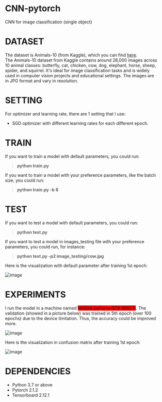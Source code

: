 # CNN-pytorch
CNN for image classification (single object) 

# DATASET 
The dataset is Animals-10 (from Kaggle), which you can find [here](https://www.kaggle.com/datasets/alessiocorrado99/animals10/data). <br>
The Animals-10 dataset from Kaggle contains around 28,000 images across 10 animal classes: butterfly, cat, chicken, cow, dog, elephant, horse, sheep, spider, and squirrel. It's ideal for image classification tasks and is widely used in computer vision projects and educational settings. The images are in JPG format and vary in resolution.

# SETTING
For optimizer and learning rate, there are 1 setting that I use: <br>
+ SGD optimizer with different learning rates for each different epoch.

# TRAIN 
If you want to train a model with default parameters, you could run: 
> **python train.py** <br>

If you want to train a model with your preference parameters, like the batch size, you could run: <br>
> **python train.py -b 8**

# TEST 
If you want to test a model with default parameters, you could run: 
> **python test.py** <br>

If you want to test a model  in images_testing file with your preference parameters, you could run, for instance: <br>
> **python test.py -p2 image_testing/cow.jpg** <br>

Here is the visualization with default parameter after training 1st epoch: 

![image](https://github.com/user-attachments/assets/1e6be439-c9b2-4941-b247-89959ec0e10c)


# EXPERIMENTS
I run the model in a machine named <span style="background-color: red;">NVIDIA GeForce GTX 1650 Ti</span>. The validation (showed in a picture below) was trained in 5th epoch (over 100 epochs) due to the device limitation. Thus, the accuracy could be improved more. 

![image](https://github.com/user-attachments/assets/674748b8-16b4-4ad7-8773-2291863a7127)

Here is the visualization in confusion matrix after training 1st epoch: 

![image](https://github.com/user-attachments/assets/7c9c757f-879c-433f-a67d-9a928972d900)


# DEPENDENCIES
+ Python 3.7 or above
+ Pytorch 2.1.2
+ Tensorboard 2.12.1


